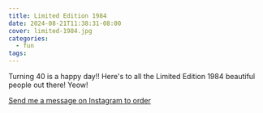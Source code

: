 ```yaml
---
title: Limited Edition 1984
date: 2024-08-21T11:38:31-08:00
cover: limited-1984.jpg
categories:
  - fun
tags:
---
```


Turning 40 is a happy day!!
Here's to all the Limited Edition 1984 beautiful people out there!
Yeow!
<!--more-->


[Send me a message on Instagram to order](https://www.instagram.com/p/C-9YjibR87M/)
